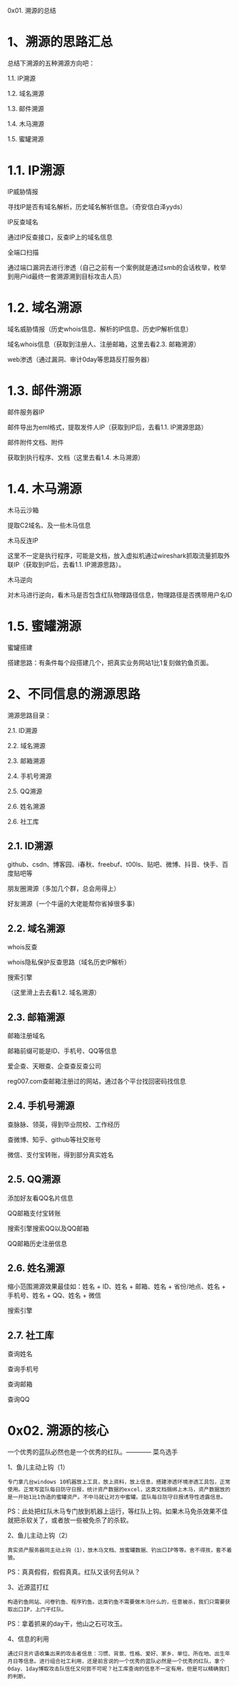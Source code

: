 0x01. 溯源的总结

# 1、溯源的思路汇总

总结下溯源的五种溯源方向吧：

1.1. IP溯源

1.2. 域名溯源

1.3. 邮件溯源

1.4. 木马溯源

1.5. 蜜罐溯源



# 1.1. IP溯源

IP威胁情报

寻找IP是否有域名解析，历史域名解析信息。（奇安信白泽yyds）



IP反查域名

通过IP反查接口，反查IP上的域名信息



全端口扫描

通过端口漏洞去进行渗透（自己之前有一个案例就是通过smb的会话枚举，枚举到用户id最终一套溯源溯到目标攻击人员）



# 1.2. 域名溯源

域名威胁情报（历史whois信息、解析的IP信息、历史IP解析信息）

域名whois信息（获取到注册人、注册邮箱，这里去看2.3. 邮箱溯源）

web渗透（通过漏洞、审计0day等思路反打服务器）



# 1.3. 邮件溯源

邮件服务器IP

邮件导出为eml格式，提取发件人IP（获取到IP后，去看1.1. IP溯源思路）



邮件附件文档、附件

获取到执行程序、文档（这里去看1.4. 木马溯源）



# 1.4. 木马溯源

木马云沙箱

提取C2域名、及一些木马信息



木马反连IP

这里不一定是执行程序，可能是文档，放入虚拟机通过wireshark抓取流量抓取外联IP（获取到IP后，去看1.1. IP溯源思路）。



木马逆向

对木马进行逆向，看木马是否包含红队物理路径信息，物理路径是否携带用户名ID



# 1.5. 蜜罐溯源

蜜罐搭建

搭建思路：有条件每个段搭建几个，把真实业务网站1比1复刻做钓鱼页面。





# 2、不同信息的溯源思路

溯源思路目录：

2.1. ID溯源

2.2. 域名溯源

2.3. 邮箱溯源

2.4. 手机号溯源

2.5. QQ溯源

2.6. 姓名溯源

2.6. 社工库



## 2.1. ID溯源

github、csdn、博客园、i春秋、freebuf、t00ls、贴吧、微博、抖音、快手、百度贴吧等

朋友圈溯源（多加几个群，总会用得上）

好友溯源（一个牛逼的大佬能帮你省掉很多事）



## 2.2. 域名溯源

whois反查

whois隐私保护反查思路（域名历史IP解析）

搜索引擎

（这里滑上去去看1.2. 域名溯源）



## 2.3. 邮箱溯源

邮箱注册域名

邮箱前缀可能是ID、手机号、QQ等信息

爱企查、天眼查、企查查反查公司

reg007.com查邮箱注册过的网站，通过各个平台找回密码找信息



## 2.4. 手机号溯源

查脉脉、领英，得到毕业院校、工作经历

查微博、知乎、github等社交账号

微信、支付宝转账，得到部分真实姓名



## 2.5. QQ溯源

添加好友看QQ名片信息

QQ邮箱支付宝转账

搜索引擎搜索QQ以及QQ邮箱

QQ邮箱历史注册信息



## 2.6. 姓名溯源

缩小范围溯源效果最佳如：姓名 + ID、姓名 + 邮箱、姓名 + 省份/地点、姓名 + 手机号、姓名 + QQ、姓名 + 微信

搜索引擎



## 2.7. 社工库

查询姓名

查询手机号

查询邮箱

查询QQ





# 0x02. 溯源的核心

一个优秀的蓝队必然也是一个优秀的红队。———— 菜鸟选手

1、鱼儿主动上钩（1）

    专门拿几台windows 10机器放上工具，放上资料，放上信息，搭建渗透环境渗透工具包，正常使用。正常写蓝队每日防守日报，统计资产数据的excel，这类文档捆绑上木马，资产数据放的是一开始1比1伪造的蜜罐资产。不中马就让对方中蜜罐。蓝队每日防守日报诱导性透露信息。

PS：此处把红队木马专门放到机器上运行，等红队上钩。如果木马免杀效果不佳就把杀软关了，或者放一些被免杀了的杀软。



2、鱼儿主动上钩（2）

    真实资产服务器同主动上钩（1），放木马文档、放蜜罐数据、钓出口IP等等。舍不得孩，套不着狼。

PS：真真假假，假假真真。红队又该何去何从？



3、近源蓝打红

    构造钓鱼网站、问卷钓鱼、程序钓鱼。这类钓鱼不需要做木马什么的，任意被杀，我们只需要获取出口IP，上门干红队。

PS：拿着抓来的day干，他山之石可攻玉。



4、信息的利用

    通过只言片语收集出来的攻击者信息：习惯、背景、性格、爱好、家乡、单位、所在地、出生年月日等信息。进行组合社工利用，还是前言说的一个优秀的蓝队必然是一个优秀的红队，拿个0day、1day博取攻击队信任又何尝不可呢？社工库查询的信息不一定有用，但是可以精确我们的判断。